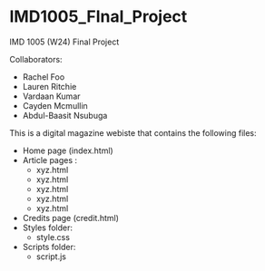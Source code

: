 # IMD1005_FInal_Project
IMD 1005 (W24) Final Project

Collaborators:
  - Rachel Foo
  - Lauren Ritchie
  - Vardaan Kumar
  - Cayden Mcmullin
  - Abdul-Baasit Nsubuga

This is a digital magazine webiste that contains the following files:
  - Home page (index.html)
  - Article pages :
      - xyz.html
      - xyz.html
      - xyz.html
      - xyz.html
      - xyz.html
  - Credits page (credit.html)
  - Styles folder:
      - style.css
  - Scripts folder:
      - script.js
